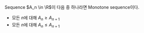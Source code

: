 Sequence $A_n \in \R$이 다음 중 하나라면 Monotone sequence이다.
- 모든 $n$에 대해 $A_n \ge A_{n+1}$
- 모든 $n$에 대해 $A_n \le A_{n+1}$